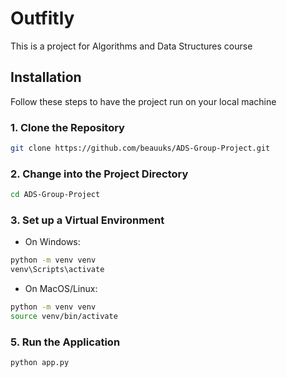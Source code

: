 # Outfitly
This is a project for Algorithms and Data Structures course
## Installation
Follow these steps to have the project run on your local machine
### 1. Clone the Repository
```bash
git clone https://github.com/beauuks/ADS-Group-Project.git
```
### 2. Change into the Project Directory
```bash
cd ADS-Group-Project
```
### 3. Set up a Virtual Environment
- On Windows:
```bash
python -m venv venv
venv\Scripts\activate
```
- On MacOS/Linux:
```bash
python -m venv venv
source venv/bin/activate
```
### 5. Run the Application
```bash
python app.py
```
